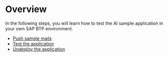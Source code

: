 # Overview

In the following steps, you will learn how to test the AI sample application in your own SAP BTP environment.

- [Push sample mails](./1-PushSampleMails.md)
- [Test the application](./2-TestApplication.md)
- [Undeploy the application](./3-UndeployApplication.md)
